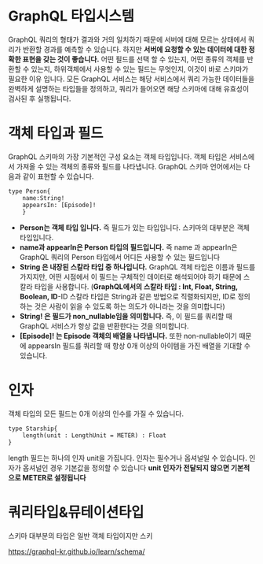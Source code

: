 GraphQL 타입시스템
=
GraphQL 쿼리의 형태가 결과와 거의 일치하기 때문에 서버에 대해 모르는 상태에서 쿼리가 반환할 경과를 예측할 수 있습니다. 하지만 **서버에 요청할 수 있는 데이터에 대한 정확한 표현을 갖는 것이 좋습니다.** 어떤 필드를 선택 할 수 있는지, 어떤 종류의 객체를 반환할 수 있는지, 하위객체에서 사용할 수 있는 필드는 무엇인지, 이것이 바로 스키마가 필요한 이유 입니다.
모든 GraphQL 서비스는 해당 서비스에서 쿼리 가능한 데이터들을 완벽하게 설명하는 타입들을 정의하고, 쿼리가 들어오면 해당 스키마에 대해 유효성이 검사된 후 실행됩니다.

객체 타입과 필드
=
GraphQL 스키마의 가장 기본적인 구성 요소는 객체 타입입니다. 객체 타입은 서비스에서 가져올 수 있는 객체의 종류와 필드를 나타냅니다. GraphQL 스키마 언어에서는 다음과 같이 표현할 수 있습니다.
~~~
type Person{
	name:String!
	appearsIn: [Episode]!
	}
~~~
- **Person는 객체 타입 입니다.** 즉 필드가 있는 타입입니다. 스키마의 대부분은 객체 타입입니다.
- **name과 appearIn은 Person 타입의 필드입니다.** 즉 name 과 appearIn은 GraphQL 쿼리의 Person 타입에서 어디든 사용할 수 있는 필드입니다
- **String 은 내장된 스칼라 타입 중 하나입니다.** GraphQL 객체 타입은 이름과 필드를 가지지만, 어떤 시점에서 이 필드는 구체적인 데이터로 해석되어야 하기 때문에 스칼라 타입을 사용합니다. (**GraphQL에서의 스칼라 타입 : Int, Float, String, Boolean, ID**-ID 스칼라 타입은 String과 같은 방법으로 직렬화되지만, ID로 정의하는 것은 사람이 읽을 수 있도록 하는 의도가 아니라는 것을 의미합니다) 	
- **String! 은 필드가 non_nullable임을 의미합니다.** 즉, 이 필드를 쿼리할 때 GraphQL 서비스가 항상 값을 반환한다는 것을 의미합니다.
- **[Episode]! 는 Episode 객체의 배열을 나타냅니다.** 또한 non-nullable이기 때문에 appearsIn 필드를 쿼리할 때 항상 0개 이상의 아이템을 가진 배열을 기대할 수 있습니다.

인자
=
객체 타입의 모든 필드는 0개 이상의 인수를 가질 수 있습니다.
~~~
type Starship{
	length(unit : LengthUnit = METER) : Float
}
~~~
length 필드는 하나의 인자 unit을 가집니다. 인자는 필수거나 옵셔널일 수 있습니다. 인자가 옵셔널인 경우 기본값을 정의할 수 있습니다 **unit 인자가 전달되지 않으면 기본적으로 METER로 설정됩니다**

쿼리타입&뮤테이션타입
=
스키마 대부분의 타입은 일반 객체 타입이지만 스키
	
	


https://graphql-kr.github.io/learn/schema/
<!--stackedit_data:
eyJoaXN0b3J5IjpbLTE2NzkxODQxNzYsLTkyNjkzNTU0M119
-->